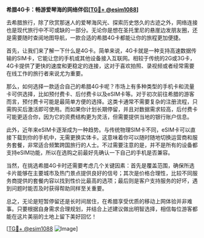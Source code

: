**希腊4G卡：畅游爱琴海的网络伴侣[[TG💪+ @esim1088](https://t.me/s/esim1088)]**

去希腊旅行，除了欣赏那迷人的爱琴海风光、探索历史悠久的古迹之外，网络连接也是现代旅行中不可或缺的一部分。无论你是想在圣托里尼的悬崖边发朋友圈，还是需要随时查阅地图导航，一款合适的希腊4G卡都能让你的旅程更加便捷。

首先，让我们来了解一下什么是4G卡。简单来说，4G卡就是一种支持高速数据传输的SIM卡，它能让您的手机或其他设备接入互联网。相较于传统的2G或3G卡，4G卡提供了更快的速度和更稳定的连接，这对于喜欢拍照、录视频或者经常需要在线工作的旅行者来说尤为重要。

那么，如何选择一款适合自己的希腊4G卡呢？市场上有多种类型的手机卡和流量卡可供选择，比如预付费卡、后付费卡以及eSIM卡等。对于初次前往希腊的游客而言，预付费卡可能是最简单方便的选择。这类卡通常不需要复杂的注册流程，只需购买后激活即可使用。而如果你计划长期停留，并且对数据需求较高，后付费卡可能更适合你，因为它的资费结构更为灵活，但需要提供当地的银行账户信息。

此外，近年来eSIM卡逐渐成为一种趋势。与传统物理SIM卡不同，eSIM卡可以直接下载到你的手机中，无需更换实体卡。这意味着你可以随时随地切换运营商和服务套餐，非常适合频繁跨国旅行的人士。不过需要注意的是，并不是所有的设备都支持eSIM功能，所以在选购之前最好先确认一下自己的手机是否兼容。

当然，在挑选希腊4G卡时还需要考虑几个关键因素：首先是覆盖范围，确保所选卡片能够在主要城市及热门景点提供良好的信号；其次是价格合理性，比较不同服务商提供的套餐内容以找到性价比最高的选项；最后则是客户支持服务的好坏，遇到问题时能否及时获得帮助同样至关重要。

总之，无论是短暂停留还是长时间居住，在希腊享受优质的移动上网体验并非难事。只要根据自身需求合理规划，并结合上述建议做出明智选择，相信每位游客都能在这片美丽的土地上留下美好回忆！

[[TG💪+ @esim1088](https://t.me/s/esim1088) ![Image](https://i.postimg.cc/4NQfJmqS/Snipaste-2025-05-13-00-14-12.png)]